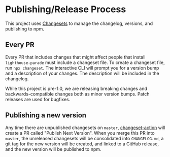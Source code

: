 # Publishing/Release Process

This project uses [Changesets](https://github.com/atlassian/changesets) to manage the changelog, versions, and publishing to npm.

## Every PR

Every PR that includes changes that might affect people that install `lighthouse-parade` must include a changeset file. To create a changeset file, run `npx changeset`. The interactive CLI will prompt you for a version bump and a description of your changes. The description will be included in the changelog.

While this project is pre-1.0, we are releasing breaking changes and backwards-compatible changes both as minor version bumps. Patch releases are used for bugfixes.

## Publishing a new version

Any time there are unpublished changesets on `master`, [changeset-action](https://github.com/changesets/action) will create a PR called "Publish Next Version". When you merge this PR into `master`, the unreleased changesets will be consolidated into `CHANGELOG.md`, a git tag for the new version will be created, and linked to a GitHub release, and the new version will be published to npm.
